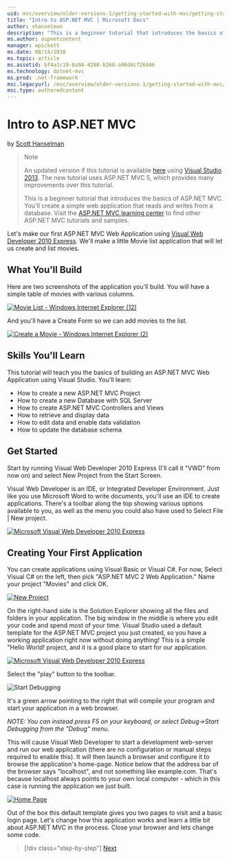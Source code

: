 ```yaml
---
uid: mvc/overview/older-versions-1/getting-started-with-mvc/getting-started-with-mvc-part1
title: "Intro to ASP.NET MVC | Microsoft Docs"
author: shanselman
description: "This is a beginner tutorial that introduces the basics of ASP.NET MVC. Create a simple web application that reads and writes from a database."
ms.author: aspnetcontent
manager: wpickett
ms.date: 08/14/2010
ms.topic: article
ms.assetid: bf4a1c19-0a94-4208-b268-a96ddcf26946
ms.technology: dotnet-mvc
ms.prod: .net-framework
msc.legacyurl: /mvc/overview/older-versions-1/getting-started-with-mvc/getting-started-with-mvc-part1
msc.type: authoredcontent
---
```

Intro to ASP.NET MVC
====================
by [Scott Hanselman](https://github.com/shanselman)

> > [!NOTE]
> > An updated version if this tutorial is available [here](../../getting-started/introduction/getting-started.md) using [Visual Studio 2013](https://www.microsoft.com/visualstudio/eng/2013-downloads). The new tutorial uses ASP.NET MVC 5, which provides many improvements over this tutorial.
> 
> 
> This is a beginner tutorial that introduces the basics of ASP.NET MVC. You'll create a simple web application that reads and writes from a database. Visit the [ASP.NET MVC learning center](../../../index.md) to find other ASP.NET MVC tutorials and samples.


Let's make our first ASP.NET MVC Web Application using [Visual Web Developer 2010 Express](https://www.microsoft.com/express/Web/). We'll make a little Movie list application that will let us create and list movies.

## What You'll Build

Here are two screenshots of the application you'll build. You will have a simple table of movies with various columns.

[![Movie List - Windows Internet Explorer (12)](getting-started-with-mvc-part1/_static/image2.png)](getting-started-with-mvc-part1/_static/image1.png)

And you'll have a Create Form so we can add movies to the list.

[![Create a Movie - Windows Internet Explorer (2)](getting-started-with-mvc-part1/_static/image4.png)](getting-started-with-mvc-part1/_static/image3.png)

## Skills You'll Learn

This tutorial will teach you the basics of building an ASP.NET MVC Web Application using Visual Studio. You'll learn:

- How to create a new ASP.NET MVC Project
- How to create a new Database with SQL Server
- How to create ASP.NET MVC Controllers and Views
- How to retrieve and display data
- How to edit data and enable data validation
- How to update the database schema

## Get Started

Start by running Visual Web Developer 2010 Express (I'll call it "VWD" from now on) and select New Project from the Start Screen.

Visual Web Developer is an IDE, or Integrated Developer Environment. Just like you use Microsoft Word to write documents, you'll use an IDE to create applications. There's a toolbar along the top showing various options available to you, as well as the menu you could also have used to Select File | New project.

[![Microsoft Visual Web Developer 2010 Express](getting-started-with-mvc-part1/_static/image6.png)](getting-started-with-mvc-part1/_static/image5.png)

## Creating Your First Application

You can create applications using Visual Basic or Visual C#. For now, Select Visual C# on the left, then pick "ASP.NET MVC 2 Web Application." Name your project "Movies" and click OK.

[![New Project](getting-started-with-mvc-part1/_static/image8.png)](getting-started-with-mvc-part1/_static/image7.png)

On the right-hand side is the Solution Explorer showing all the files and folders in your application. The big window in the middle is where you edit your code and spend most of your time. Visual Studio used a default template for the ASP.NET MVC project you just created, so you have a working application right now without doing anything! This is a simple "Hello World! project, and it is a good place to start for our application.

[![Microsoft Visual Web Developer 2010 Express](getting-started-with-mvc-part1/_static/image10.png)](getting-started-with-mvc-part1/_static/image9.png)

Select the "play" button to the toolbar.

![Start Debugging](getting-started-with-mvc-part1/_static/image11.png)

It's a green arrow pointing to the right that will compile your program and start your application in a web browser.

*NOTE: You can instead press F5 on your keyboard, or select Debug-&gt;Start Debugging from the "Debug" menu.*

This will cause Visual Web Developer to start a development web-server and run our web application (there are no configuration or manual steps required to enable this). It will then launch a browser and configure it to browse the application's home-page. Notice below that the address bar of the browser says "localhost", and not something like example.com. That's because localhost always points to your own local computer - which in this case is running the application we just built.

[![Home Page](getting-started-with-mvc-part1/_static/image13.png)](getting-started-with-mvc-part1/_static/image12.png)

Out of the box this default template gives you two pages to visit and a basic login page. Let's change how this application works and learn a little bit about ASP.NET MVC in the process. Close your browser and lets change some code.

>[!div class="step-by-step"]
[Next](getting-started-with-mvc-part2.md)

